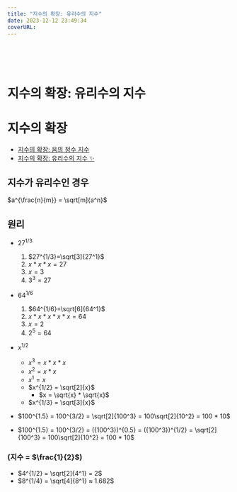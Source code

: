 ```yaml
---
title: "지수의 확장: 유리수의 지수"
date: 2023-12-12 23:49:34
coverURL: 
---
```

<br />
<br />
<br />

# 지수의 확장: 유리수의 지수

# 지수의 확장
- <a href="/blog/MATHEMATICS/Algebraic/Exponential-Expansion-negative-integer/">지수의 확장: 음의 정수 지수</a>
- <a href="/blog/MATHEMATICS/Algebraic/Exponential-Expansion-rational/">지수의 확장: 유리수의 지수 ✨</a>


## 지수가 유리수인 경우

$a^{\frac{n}{m}} = \sqrt[m]{a^n}$

## 원리

- $27^{1/3}$
  1. $27^{1/3}=\sqrt[3]{27^1}$
  2. $x * x * x = 27$
  3. $x = 3$
  4. $3^3 = 27$

- $64^{1/6}$
  1. $64^{1/6}=\sqrt[6]{64^1}$
  2. $x * x * x * x * x = 64$
  3. $x = 2$
  4. $2^5 = 64$

- $x^{1/2}$
  - $x^{3} = x * x * x$
  - $x^{2} = x * x$
  - $x^{1} = x$
  - $x^{1/2} = \sqrt[2]{x}$
    - $x = \sqrt{x} * \sqrt{x}$
  - $x^{1/3} = \sqrt[3]{x}$

- $100^{1.5} = 100^{3/2} = \sqrt[2]{100^3} = 100\sqrt[2]{10^2} = 100 * 10$
- $100^{1.5} = 100^{3/2} = ({100^3})^{0.5} = ({100^3})^{1/2} = \sqrt[2]{100^3} = 100\sqrt[2]{10^2} = 100 * 10$


### (지수 = $\frac{1}{2}$)

- $4^{1/2} = \sqrt[2]{4^1} = 2$
- $8^{1/4} = \sqrt[4]{8^1} ≈ 1.682$